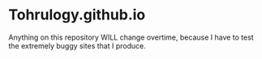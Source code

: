 # Tohrulogy.github.io
Anything on this repository WILL change overtime, because I have to test the extremely buggy sites that I produce.
